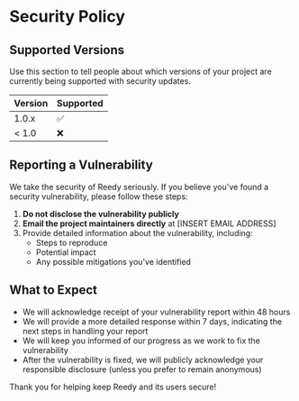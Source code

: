 # Security Policy

## Supported Versions

Use this section to tell people about which versions of your project are
currently being supported with security updates.

| Version | Supported          |
| ------- | ------------------ |
| 1.0.x   | :white_check_mark: |
| < 1.0   | :x:                |

## Reporting a Vulnerability

We take the security of Reedy seriously. If you believe you've found a security vulnerability, please follow these steps:

1. **Do not disclose the vulnerability publicly**
2. **Email the project maintainers directly** at [INSERT EMAIL ADDRESS]
3. Provide detailed information about the vulnerability, including:
   - Steps to reproduce
   - Potential impact
   - Any possible mitigations you've identified

## What to Expect

- We will acknowledge receipt of your vulnerability report within 48 hours
- We will provide a more detailed response within 7 days, indicating the next steps in handling your report
- We will keep you informed of our progress as we work to fix the vulnerability
- After the vulnerability is fixed, we will publicly acknowledge your responsible disclosure (unless you prefer to remain anonymous)

Thank you for helping keep Reedy and its users secure! 